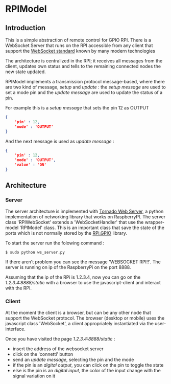 # RPIModel

## Introduction

This is a simple abstraction of remote control for GPIO RPI.
There is a WebSocket Server that runs on the RPI accessible from any client that support the [WebSocket standard](https://tools.ietf.org/html/rfc6455) known by many modern technologies

The architecture is centralized in the RPI; it receives all messages from the client, updates own status and tells to the remaining connected nodes the new state updated.

RPIModel implements a transmission protocol message-based, where there are two kind of message, *setup* and *update* : the *setup message* are used to set a mode pin and the *update message* are used to update the status of a pin.

For example this is a *setup message* that sets the pin 12 as OUTPUT

```json
{
	'pin' : 12,
	'mode' : 'OUTPUT'
}
``` 

And the next message is used as *update message* :

```json
{
	'pin' : 12,
	'mode' : 'OUTPUT',
	'value' : 'ON'
}
```


## Architecture

### Server

The server architecture is implemented with [Tornado Web Server](http://www.tornadoweb.org/en/stable/), a python implementation of networking library that works on RaspberryPI.
The server class 'RPIWebSocket' extends a 'WebSocketHandler' that use the wrapper-model 'RPIModel' class.
This is an important class that save the state of the ports which is not normally stored by the [RPi.GPIO](https://sourceforge.net/p/raspberry-gpio-python/wiki/Home/) library.


To start the server run the folowing command :
```bash
$ sudo python ws_server.py
```

If there aren't problem you can see the message 'WEBSOCKET RPI!!'.
The server is running on ip of the RaspberryPi on the port 8888.

Assuming that the ip of the RPi is 1.2.3.4, now you can go on the *1.2.3.4:8888/static* with a browser to use the javascript-client and interact with the RPI.

### Client

At the moment the client is a browser, but can be any other node that support the WebSocket protocol.
The browser (desktop or mobile) uses the javascript class 'WebSocket', a client appropriately instantiated via the user-interface.

Once you have visited the page *1.2.3.4:8888/static* :

 - insert the address of the websocket server
 - click on the 'connetti' button
 - send an *update message*, selecting the pin and the mode
 - if the pin is an *digital output*, you can click on the pin to toggle the state
 - else is the pin is an *digital input*, the color of the input change with the signal variation on it 